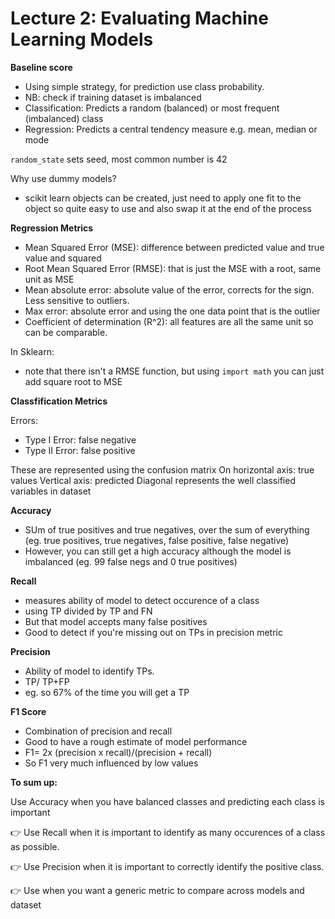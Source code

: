 # Lecture 2: Evaluating Machine Learning Models

**Baseline score**

- Using simple strategy, for prediction use class probability.
- NB: check if training dataset is imbalanced
- Classification: Predicts a random (balanced) or most frequent (imbalanced) class
- Regression: Predicts a central tendency measure e.g. mean, median or mode

```random_state``` sets seed, most common number is 42

Why use dummy models?
- scikit learn objects can be created, just need to apply one fit to the object so quite easy to use and also swap it at the end of the process

**Regression Metrics**

- Mean Squared Error (MSE): difference between predicted value and true value and squared
- Root Mean Squared Error (RMSE): that is just the MSE with a root, same unit as MSE
- Mean absolute error: absolute value of the error, corrects for the sign. Less sensitive to outliers.
- Max error: absolute error and using the one data point that is the outlier
- Coefficient of determination (R^2): all features are all the same unit so can be comparable.


In Sklearn:
- note that there isn't a RMSE function, but using ```import math``` you can just add square root to MSE

**Classfification Metrics**

Errors:
- Type I Error: false negative
- Type II Error: false positive

These are represented using the confusion matrix
On horizontal axis: true values
Vertical axis: predicted
Diagonal represents the well classified variables in dataset

**Accuracy**

- SUm of true positives and true negatives, over the sum of everything (eg. true positives, true negatives, false positive, false negative)
- However, you can still get a high accuracy although the model is imbalanced (eg. 99 false negs and 0 true positives)


**Recall**
- measures ability of model to detect occurence of a class
- using TP divided by TP and FN
- But that model accepts many false positives 
- Good to detect if you're missing out on TPs in precision metric

**Precision**

- Ability of model to identify TPs.
- TP/ TP+FP
- eg. so 67% of the time you will get a TP

**F1 Score** 
- Combination of precision and recall
- Good to have a rough estimate of model performance
- F1= 2x (precision x recall)/(precision + recall)
- So F1 very much influenced by low values

**To sum up:**

Use Accuracy when you have balanced classes and predicting each class is
important

👉 Use Recall when it is important to identify as many occurences of a class as possible.

👉 Use Precision when it is important to correctly identify the positive class.

👉 Use when you want a generic metric to compare across models and dataset
























